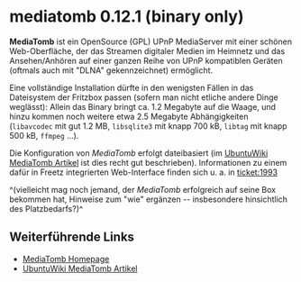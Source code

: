 # mediatomb 0.12.1 (binary only)

**MediaTomb** ist ein OpenSource (GPL) UPnP MediaServer mit einer
schönen Web-Oberfläche, der das Streamen digitaler Medien im Heimnetz
und das Ansehen/Anhören auf einer ganzen Reihe von UPnP kompatiblen
Geräten (oftmals auch mit "DLNA" gekennzeichnet) ermöglicht.

Eine vollständige Installation dürfte in den wenigsten Fällen in das
Dateisystem der Fritzbox passen (sofern man nicht etliche andere Dinge
weglässt): Allein das Binary bringt ca. 1.2 Megabyte auf die Waage, und
hinzu kommen noch weitere etwa 2.5 Megabyte Abhängigkeiten (`libavcodec`
mit gut 1.2 MB, `libsqlite3` mit knapp 700 kB, `libtag` mit knapp 500
kB, `ffmpeg` ...).

Die Konfiguration von *MediaTomb* erfolgt dateibasiert (im
[UbuntuWiki MediaTomb
Artikel](http://wiki.ubuntuusers.de/Mediatomb) ist dies recht
gut beschrieben). Informationen zu einem dafür in Freetz integrierten
Web-Interface finden sich u. a. in
[ticket:1993](https://trac.boxmatrix.info/freetz-ng/ticket/1993)

^(vielleicht mag noch jemand, der *MediaTomb* erfolgreich auf seine Box bekommen hat, Hinweise zum "wie" ergänzen -- insbesondere hinsichtlich des Platzbedarfs?)^

Weiterführende Links
--------------------

-   [MediaTomb Homepage](http://mediatomb.cc/)
-   [UbuntuWiki MediaTomb
    Artikel](http://wiki.ubuntuusers.de/Mediatomb)

